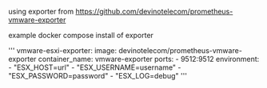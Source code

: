 
using exporter from <https://github.com/devinotelecom/prometheus-vmware-exporter>


example docker compose install of exporter

'''
vmware-esxi-exporter:
       image: devinotelecom/prometheus-vmware-exporter
       container_name: vmware-exporter
       ports:
         - 9512:9512
       environment:
         - "ESX_HOST=url"
         - "ESX_USERNAME=username"
         - "ESX_PASSWORD=password"
         - "ESX_LOG=debug"
'''
